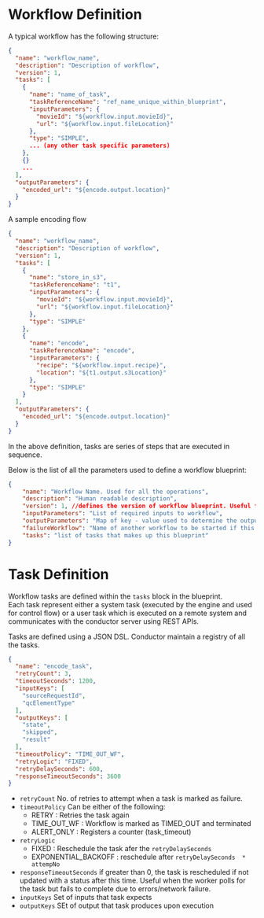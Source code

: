 # Workflow Definition
A typical workflow has the following structure:

```json
{
  "name": "workflow_name",
  "description": "Description of workflow",
  "version": 1,
  "tasks": [
    {
      "name": "name_of_task",
      "taskReferenceName": "ref_name_unique_within_blueprint",
      "inputParameters": {
        "movieId": "${workflow.input.movieId}",
        "url": "${workflow.input.fileLocation}"
      },
      "type": "SIMPLE",
      ... (any other task specific parameters)
    },
    {}
    ...
  ],
  "outputParameters": {
    "encoded_url": "${encode.output.location}"
  }
}
```

A sample encoding flow

```json
{
  "name": "workflow_name",
  "description": "Description of workflow",
  "version": 1,
  "tasks": [
    {
      "name": "store_in_s3",
      "taskReferenceName": "t1",
      "inputParameters": {
        "movieId": "${workflow.input.movieId}",
        "url": "${workflow.input.fileLocation}"
      },
      "type": "SIMPLE"
    },
    {
      "name": "encode",
      "taskReferenceName": "encode",
      "inputParameters": {
        "recipe": "${workflow.input.recipe}",
        "location": "${t1.output.s3Location}"
      },
      "type": "SIMPLE"
    }
  ],
  "outputParameters": {
    "encoded_url": "${encode.output.location}"
  }
}
```
In the above definition, tasks are series of steps that are executed in sequence.

Below is the list of all the parameters used to define a workflow blueprint:

``` json
{
	"name": "Workflow Name. Used for all the operations",
	"description": "Human readable description",
	"version": 1, //defines the version of workflow blueprint. Useful for versioning
	"inputParameters": "List of required inputs to workflow",
	"outputParameters": "Map of key - value used to determine the output of the workflow",
	"failureWorkflow": "Name of another workflow to be started if this workflow fails",
	"tasks": "list of tasks that makes up this blueprint"
}
```

# Task Definition
Workflow tasks are defined within the ```tasks``` block in the blueprint.  
Each task represent either a system task (executed by the engine and used for control flow) or a user task which is executed on a remote system and communicates with the conductor server using REST APIs.

Tasks are defined using a JSON DSL.  Conductor maintain a registry of all the tasks.

``` json
{
  "name": "encode_task",
  "retryCount": 3,
  "timeoutSeconds": 1200,
  "inputKeys": [
    "sourceRequestId",
    "qcElementType"
  ],
  "outputKeys": [
    "state",
    "skipped",
    "result"
  ],
  "timeoutPolicy": "TIME_OUT_WF",
  "retryLogic": "FIXED",
  "retryDelaySeconds": 600,
  "responseTimeoutSeconds": 3600
}
```

* ```retryCount``` No. of retries to attempt when a task is marked as failure.
* ```timeoutPolicy``` Can be either of the following:
	* RETRY : Retries the task again
	* TIME_OUT_WF : Workflow is marked as TIMED_OUT and terminated
	* ALERT_ONLY : Registers a counter (task_timeout)
* ```retryLogic```
	* FIXED : Reschedule the task afer the ```retryDelaySeconds```
	* EXPONENTIAL_BACKOFF : reschedule after ```retryDelaySeconds  * attempNo```
* ```responseTimeoutSeconds``` if greater than 0, the task is rescheduled if not updated with a status after this time.  Useful when the worker polls for the task but fails to complete due to errors/network failure.
* ```inputKeys``` Set of inputs that task expects
* ```outputKeys``` SEt of output that task produces upon execution
